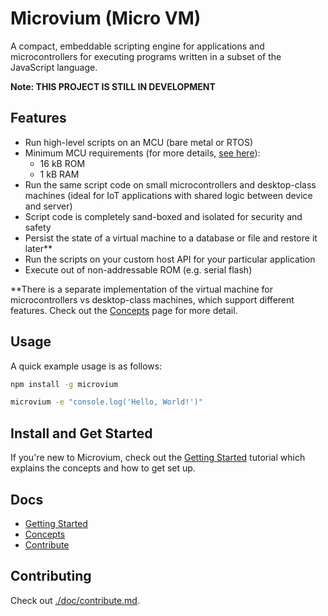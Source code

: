 # Microvium (Micro VM)

A compact, embeddable scripting engine for applications and microcontrollers for executing programs written in a subset of the JavaScript language.

**Note: THIS PROJECT IS STILL IN DEVELOPMENT**

## Features

  - Run high-level scripts on an MCU (bare metal or RTOS)
  - Minimum MCU requirements (for more details, [see here](./doc/native-host/memory-usage.md)):
    - 16 kB ROM
    - 1 kB RAM
  - Run the same script code on small microcontrollers and desktop-class machines (ideal for IoT applications with shared logic between device and server)
  - Script code is completely sand-boxed and isolated for security and safety
  - Persist the state of a virtual machine to a database or file and restore it later**
  - Run the scripts on your custom host API for your particular application
  - Execute out of non-addressable ROM (e.g. serial flash)

**There is a separate implementation of the virtual machine for microcontrollers vs desktop-class machines, which support different features. Check out the [Concepts](./doc/concepts.md) page for more detail.

## Usage

A quick example usage is as follows:

```sh
npm install -g microvium

microvium -e "console.log('Hello, World!')"
```

## Install and Get Started

If you're new to Microvium, check out the [Getting Started](./doc/getting-started.md) tutorial which explains the concepts and how to get set up.

## Docs

  - [Getting Started](./doc/getting-started.md)
  - [Concepts](./doc/concepts.md)
  - [Contribute](./doc/contribute.md)

## Contributing

Check out [./doc/contribute.md](./doc/contribute.md).
